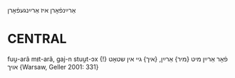 אַרײַנפֿאָרן
איז אַרײַנגעפֿאָרן

CENTRAL
========

fuu̯-arã mᵻt-arã, gaj-n stuu̯t-ɔx פֿאָר אַרײַן מיט {מיר} אַרײַן, {איך} גיי אין שטאָט {!} אויך {Warsaw, Geller 2001: 331}
